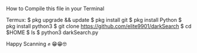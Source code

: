 How to Compile this file in your Terminal

Termux:
$ pkg upgrade && update
$ pkg install git
$ pkg install Python
$ pkg install python3
$ git clone https://github.com/elite9901/darkSearch
$ cd $HOME
$ ls
$ python3 darkSearch.py 

Happy Scanning ✊
😁😁🤓
